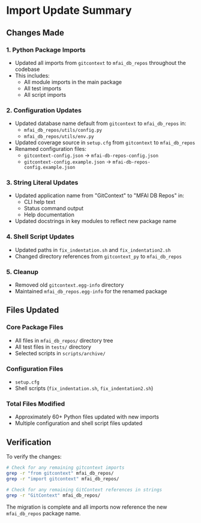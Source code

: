 # Import Update Summary

## Changes Made

### 1. **Python Package Imports**
- Updated all imports from `gitcontext` to `mfai_db_repos` throughout the codebase
- This includes:
  - All module imports in the main package
  - All test imports
  - All script imports

### 2. **Configuration Updates**
- Updated database name default from `gitcontext` to `mfai_db_repos` in:
  - `mfai_db_repos/utils/config.py`
  - `mfai_db_repos/utils/env.py`
- Updated coverage source in `setup.cfg` from `gitcontext` to `mfai_db_repos`
- Renamed configuration files:
  - `gitcontext-config.json` → `mfai-db-repos-config.json`
  - `gitcontext-config.example.json` → `mfai-db-repos-config.example.json`

### 3. **String Literal Updates**
- Updated application name from "GitContext" to "MFAI DB Repos" in:
  - CLI help text
  - Status command output
  - Help documentation
- Updated docstrings in key modules to reflect new package name

### 4. **Shell Script Updates**
- Updated paths in `fix_indentation.sh` and `fix_indentation2.sh`
- Changed directory references from `gitcontext_py` to `mfai_db_repos`

### 5. **Cleanup**
- Removed old `gitcontext.egg-info` directory
- Maintained `mfai_db_repos.egg-info` for the renamed package

## Files Updated

### Core Package Files
- All files in `mfai_db_repos/` directory tree
- All test files in `tests/` directory
- Selected scripts in `scripts/archive/`

### Configuration Files
- `setup.cfg`
- Shell scripts (`fix_indentation.sh`, `fix_indentation2.sh`)

### Total Files Modified
- Approximately 60+ Python files updated with new imports
- Multiple configuration and shell script files updated

## Verification

To verify the changes:
```bash
# Check for any remaining gitcontext imports
grep -r "from gitcontext" mfai_db_repos/
grep -r "import gitcontext" mfai_db_repos/

# Check for any remaining GitContext references in strings
grep -r "GitContext" mfai_db_repos/
```

The migration is complete and all imports now reference the new `mfai_db_repos` package name.
